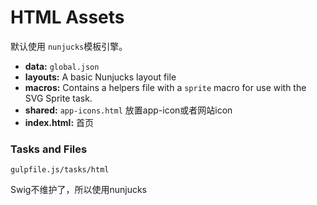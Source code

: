 # HTML Assets
默认使用 `nunjucks`模板引擎。

- **data:**  `global.json` 
- **layouts:** A basic Nunjucks layout file
- **macros:** Contains a helpers file with a `sprite` macro for use with the SVG Sprite task.
- **shared:**  `app-icons.html` 放置app-icon或者网站icon
- **index.html:**  首页

### Tasks and Files
```
gulpfile.js/tasks/html
```
Swig不维护了，所以使用nunjucks
